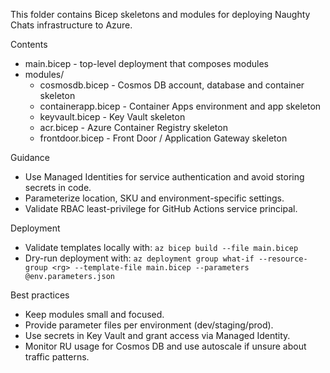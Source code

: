 This folder contains Bicep skeletons and modules for deploying Naughty Chats infrastructure to Azure.

Contents
- main.bicep - top-level deployment that composes modules
- modules/
  - cosmosdb.bicep - Cosmos DB account, database and container skeleton
  - containerapp.bicep - Container Apps environment and app skeleton
  - keyvault.bicep - Key Vault skeleton
  - acr.bicep - Azure Container Registry skeleton
  - frontdoor.bicep - Front Door / Application Gateway skeleton

Guidance
- Use Managed Identities for service authentication and avoid storing secrets in code.
- Parameterize location, SKU and environment-specific settings.
- Validate RBAC least-privilege for GitHub Actions service principal.

Deployment
- Validate templates locally with: `az bicep build --file main.bicep`
- Dry-run deployment with: `az deployment group what-if --resource-group <rg> --template-file main.bicep --parameters @env.parameters.json`

Best practices
- Keep modules small and focused.
- Provide parameter files per environment (dev/staging/prod).
- Use secrets in Key Vault and grant access via Managed Identity.
- Monitor RU usage for Cosmos DB and use autoscale if unsure about traffic patterns.

